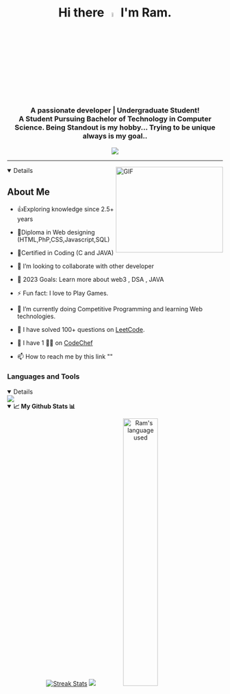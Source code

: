 <div align = "center"><h1> Hi there <a href="https://github.com/SriRamPrasad-194"><img src="https://media.giphy.com/media/hvRJCLFzcasrR4ia7z/giphy.gif" width="5%"></a> 
  I'm Ram.
</h1></div>
<h3 align="center">A passionate developer | Undergraduate Student!<br>
A Student Pursuing Bachelor of Technology in Computer Science.
Being Standout is my hobby... Trying to be unique always is my goal..
</h3>





<div align="Center">
<img src="https://user-images.githubusercontent.com/61102759/209456873-39b37c53-034e-44b1-b990-c55e3d894864.gif">
</div>












<hr />
<img align="right" alt="GIF" src="https://raw.githubusercontent.com/mitul3737/mitul3737/main/mituls%20code.gif" width="250" height="200" />

<Details open="">
<h2>About Me</h2> 

- 👍Exploring knowledge since 2.5+ years<br>
 
- 🧠Diploma in Web designing (HTML,PhP,CSS,Javascript,SQL)<br>

- 📃Certified in Coding (C and JAVA)

- 👯 I’m looking to collaborate with other developer

- 🥅 2023 Goals: Learn more about web3 , DSA , JAVA

- ⚡ Fun fact: I love to Play Games.

- 🌱 I’m currently doing Competitive Programming and learning Web technologies.

- 🥅 I have solved 100+ questions on [LeetCode](https://leetcode.com/Tony_Stark194/).

- 🥅 I have 1 🌟🌟 on [CodeChef](https://www.codechef.com/users/sri_ramprasad) 

- 📫 How to reach me by this link ""



</Details>



### Languages and Tools
<Details open="">
<div>
 <img src="https://firebasestorage.googleapis.com/v0/b/stackticon-81399.appspot.com/o/images%2F1677385321238?alt=media&token=d1b1796f-de06-4056-b447-f9fbca0a3384"></img>
</div>
</Details>











<details open="">
  <summary><b>📈 My Github Stats 📊</b></summary>
  <p align="center">
    <a href="https://github.com/SriRamPrasad-194"><img alt="Streak Stats" src="https://github-readme-streak-stats.herokuapp.com/?user=SriRamPrasad-194&theme=highcontrast"/></a>
<img src="https://github-readme-stats.vercel.app/api?username=SriRamPrasad-194&theme=radical"></a>
    <!-- <a href="https://github.com/SriRamPrasad-194"><img alt="Ram's GitHub Stats" src="https://github-readme-stats.vercel.app/api?username=SriRamPrasad&show_icons=true&theme=merko" width=55%/></a> -->
    <a href="https://github.com/SriRamPrasad-194"><img alt="Ram's language used" src="https://github-readme-stats.vercel.app/api/top-langs/?username=SriRamPrasad-194&layout=compact&langs_count=8&theme=gruvbox" width=40%/></a>
  
</details>

<!---
SriRamAdusumilli/SriRamAdusumilli is a ✨ special ✨ repository because its `README.md` (this file) appears on your GitHub profile.
You can click the Preview link to take a look at your changes.
--->


